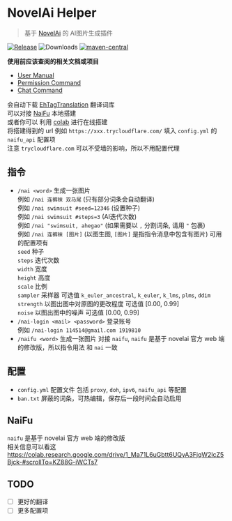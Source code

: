 # NovelAi Helper

> 基于 [NovelAi](https://novelai.net/image) 的 AI图片生成插件

[![Release](https://img.shields.io/github/v/release/cssxsh/novelai-helper)](https://github.com/cssxsh/novelai-helper/releases)
![Downloads](https://img.shields.io/github/downloads/cssxsh/novelai-helper/total)
[![maven-central](https://img.shields.io/maven-central/v/xyz.cssxsh.mirai/novelai-helper)](https://search.maven.org/artifact/xyz.cssxsh.mirai/novelai-helper)

**使用前应该查阅的相关文档或项目**

* [User Manual](https://github.com/mamoe/mirai/blob/dev/docs/UserManual.md)
* [Permission Command](https://github.com/mamoe/mirai/blob/dev/mirai-console/docs/BuiltInCommands.md#permissioncommand)
* [Chat Command](https://github.com/project-mirai/chat-command)

会自动下载 [EhTagTranslation](https://github.com/EhTagTranslation/Database) 翻译词库  
可以对接 [NaiFu](#NaiFu) 本地搭建  
或者你可以 利用 [colab](https://colab.research.google.com/drive/1_Ma71L6uGbtt6UQyA3FjqW2lcZ5Bjck-#scrollTo=KZ88G-iWCTs7) 进行在线搭建  
将搭建得到的 url 例如 `https://xxx.trycloudflare.com/` 填入 `config.yml` 的 `naifu_api` 配置项  
注意 `trycloudflare.com` 可以不受墙的影响，所以不用配置代理

## 指令

* `/nai <word>` 生成一张图片   
  例如 `/nai 连裤袜 双马尾` (只有部分词条会自动翻译)  
  例如 `/nai swimsuit #seed=12346` (设置种子)  
  例如 `/nai swimsuit #steps=3` (AI迭代次数)  
  例如 `/nai "swimsuit, ahegao"` (如果需要以 `,` 分割词条, 请用 `"` 包裹)  
  例如 `/nai 连裤袜 [图片]` (以图生图, `[图片]` 是指指令消息中包含有图片)
  可用的配置项有  
  `seed` 种子  
  `steps` 迭代次数  
  `width` 宽度  
  `height` 高度  
  `scale` 比例  
  `sampler` 采样器 可选值 `k_euler_ancestral`, `k_euler`, `k_lms`, `plms`, `ddim`  
  `strength` 以图出图中对原图的更改程度 可选值 [0.00, 0.99]  
  `noise` 以图出图中的噪声 可选值 [0.00, 0.99]  
* `/nai-login <mail> <password>` 登录账号  
  例如 `/nai-login 114514@gmail.com 1919810`
* `/naifu <word>` 生成一张图片
  对接 `naifu`, `naifu` 是基于 novelai 官方 web 端的修改版，所以指令用法 和 `nai` 一致

## 配置

* `config.yml` 配置文件 包括 `proxy`, `doh`, `ipv6`, `naifu_api` 等配置
* `ban.txt` 屏蔽的词条，可热编辑，保存后一段时间会自动启用

## NaiFu

`naifu` 是基于 novelai 官方 web 端的修改版  
相关信息可以看这 <https://colab.research.google.com/drive/1_Ma71L6uGbtt6UQyA3FjqW2lcZ5Bjck-#scrollTo=KZ88G-iWCTs7>

## TODO

* [ ] 更好的翻译
* [ ] 更多配置项